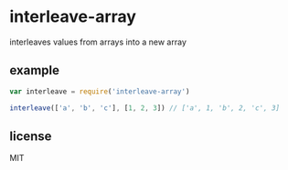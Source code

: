 # interleave-array

interleaves values from arrays into a new array

## example

```javascript
var interleave = require('interleave-array')

interleave(['a', 'b', 'c'], [1, 2, 3]) // ['a', 1, 'b', 2, 'c', 3]
```

## license

MIT
